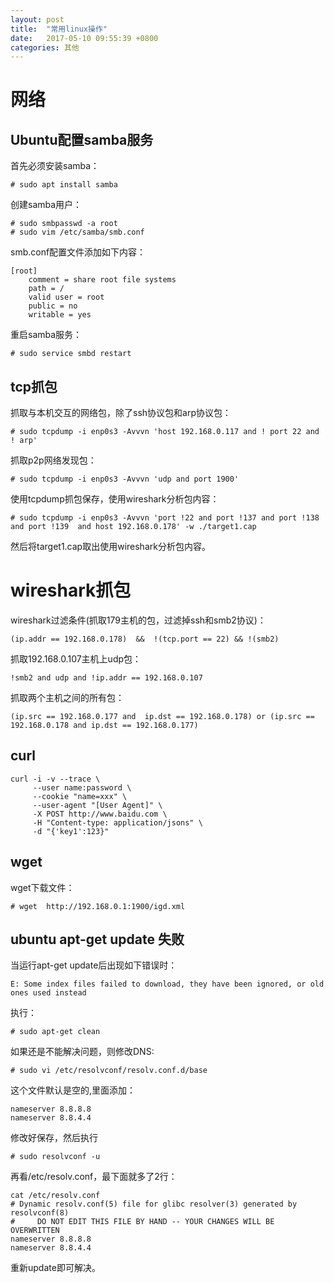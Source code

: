 ```yaml
---
layout: post
title:  "常用linux操作"
date:   2017-05-10 09:55:39 +0800
categories: 其他
---
```


# 网络

## Ubuntu配置samba服务
首先必须安装samba：
```
# sudo apt install samba
```
创建samba用户：
```
# sudo smbpasswd -a root
# sudo vim /etc/samba/smb.conf
```

smb.conf配置文件添加如下内容：

```
[root]
    comment = share root file systems
    path = /
    valid user = root
    public = no
    writable = yes
```
重启samba服务：
```
# sudo service smbd restart

```


## tcp抓包

抓取与本机交互的网络包，除了ssh协议包和arp协议包：

```
# sudo tcpdump -i enp0s3 -Avvvn 'host 192.168.0.117 and ! port 22 and ! arp'
```
抓取p2p网络发现包：
```
# sudo tcpdump -i enp0s3 -Avvvn 'udp and port 1900'
```

使用tcpdump抓包保存，使用wireshark分析包内容：
```
# sudo tcpdump -i enp0s3 -Avvvn 'port !22 and port !137 and port !138 and port !139  and host 192.168.0.178' -w ./target1.cap
```
然后将target1.cap取出使用wireshark分析包内容。

# wireshark抓包
wireshark过滤条件(抓取179主机的包，过滤掉ssh和smb2协议)：
```
(ip.addr == 192.168.0.178)  &&  !(tcp.port == 22) && !(smb2)
```

抓取192.168.0.107主机上udp包：
```
!smb2 and udp and !ip.addr == 192.168.0.107
```

抓取两个主机之间的所有包：
```
(ip.src == 192.168.0.177 and  ip.dst == 192.168.0.178) or (ip.src == 192.168.0.178 and ip.dst == 192.168.0.177)
```

## curl
```
curl -i -v --trace \
     --user name:password \
     --cookie "name=xxx" \
     --user-agent "[User Agent]" \
     -X POST http://www.baidu.com \
     -H "Content-type: application/jsons" \
     -d "{'key1':123}"
```

## wget
wget下载文件：
```
# wget  http://192.168.0.1:1900/igd.xml
```

## ubuntu apt-get update 失败
当运行apt-get update后出现如下错误时：
```
E: Some index files failed to download, they have been ignored, or old ones used instead
```
执行：
```
# sudo apt-get clean
```
如果还是不能解决问题，则修改DNS:
```
# sudo vi /etc/resolvconf/resolv.conf.d/base
```
这个文件默认是空的,里面添加：
```
nameserver 8.8.8.8
nameserver 8.8.4.4
```
修改好保存，然后执行
```
# sudo resolvconf -u
```
再看/etc/resolv.conf，最下面就多了2行：
```
cat /etc/resolv.conf
# Dynamic resolv.conf(5) file for glibc resolver(3) generated by resolvconf(8)
#     DO NOT EDIT THIS FILE BY HAND -- YOUR CHANGES WILL BE OVERWRITTEN
nameserver 8.8.8.8
nameserver 8.8.4.4
```
重新update即可解决。
